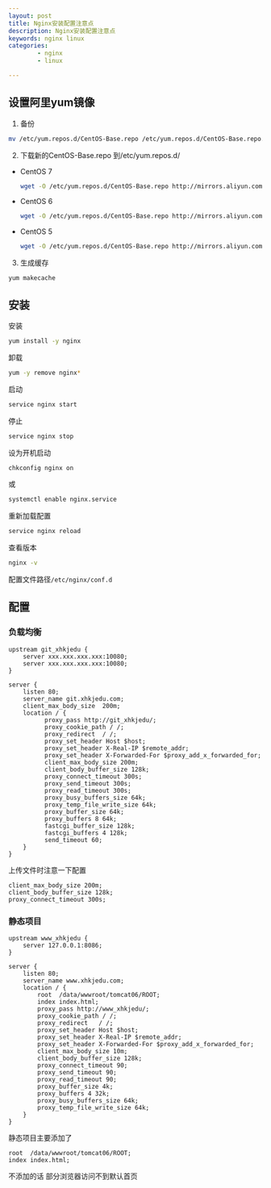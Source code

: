 ```yaml
---
layout: post
title: Nginx安装配置注意点
description: Nginx安装配置注意点
keywords: nginx linux
categories: 
        - nginx
        - linux

---
```




## 设置阿里yum镜像

1) 备份

```bash
mv /etc/yum.repos.d/CentOS-Base.repo /etc/yum.repos.d/CentOS-Base.repo.backup
```

2) 下载新的CentOS-Base.repo 到/etc/yum.repos.d/

- CentOS 7

  ```bash
  wget -O /etc/yum.repos.d/CentOS-Base.repo http://mirrors.aliyun.com/repo/Centos-7.repo
  ```

- CentOS 6

  ```bash
  wget -O /etc/yum.repos.d/CentOS-Base.repo http://mirrors.aliyun.com/repo/Centos-6.repo
  ```

- CentOS 5

  ```bash
  wget -O /etc/yum.repos.d/CentOS-Base.repo http://mirrors.aliyun.com/repo/Centos-5.repo
  ```

3) 生成缓存

```
yum makecache
```



## 安装


安装 

```bash
yum install -y nginx
```


卸载  

```bash
yum -y remove nginx*
```

启动

```bash
service nginx start
```

停止

```bash
service nginx stop
```

设为开机启动  

```bash
chkconfig nginx on
```

或

```bash
systemctl enable nginx.service
```



重新加载配置

```bash
service nginx reload
```

查看版本

```bash
nginx -v
```

配置文件路径`/etc/nginx/conf.d`



## 配置

### 负载均衡

```nginx
upstream git_xhkjedu {   
    server xxx.xxx.xxx.xxx:10080;
    server xxx.xxx.xxx.xxx:10080;
}  

server {  
    listen 80;  
    server_name git.xhkjedu.com;
    client_max_body_size  200m;  
    location / {  
          proxy_pass http://git_xhkjedu/;  
          proxy_cookie_path / /;
          proxy_redirect  / /; 
          proxy_set_header Host $host;  
          proxy_set_header X-Real-IP $remote_addr;  
          proxy_set_header X-Forwarded-For $proxy_add_x_forwarded_for;  
          client_max_body_size 200m;  
          client_body_buffer_size 128k;   
          proxy_connect_timeout 300s;
          proxy_send_timeout 300s;
          proxy_read_timeout 300s;
          proxy_busy_buffers_size 64k;  
          proxy_temp_file_write_size 64k; 
          proxy_buffer_size 64k; 
          proxy_buffers 8 64k; 
          fastcgi_buffer_size 128k; 
          fastcgi_buffers 4 128k;
          send_timeout 60;   
    }
}
```

上传文件时注意一下配置

```nginx
client_max_body_size 200m;  
client_body_buffer_size 128k;   
proxy_connect_timeout 300s;
```



### 静态项目

```nginx
upstream www_xhkjedu {   
    server 127.0.0.1:8086;   
}  

server {  
    listen 80;  
    server_name www.xhkjedu.com;  
    location / {
        root  /data/wwwroot/tomcat06/ROOT;
        index index.html;
        proxy_pass http://www_xhkjedu/;  
        proxy_cookie_path / /;
        proxy_redirect   / /; 
        proxy_set_header Host $host;  
        proxy_set_header X-Real-IP $remote_addr;  
        proxy_set_header X-Forwarded-For $proxy_add_x_forwarded_for;  
        client_max_body_size 10m;  
        client_body_buffer_size 128k;  
        proxy_connect_timeout 90;  
        proxy_send_timeout 90;  
        proxy_read_timeout 90;  
        proxy_buffer_size 4k;  
        proxy_buffers 4 32k;  
        proxy_busy_buffers_size 64k;  
        proxy_temp_file_write_size 64k;  
    }
}
```

静态项目主要添加了

```nginx
root  /data/wwwroot/tomcat06/ROOT;
index index.html;
```

不添加的话 部分浏览器访问不到默认首页